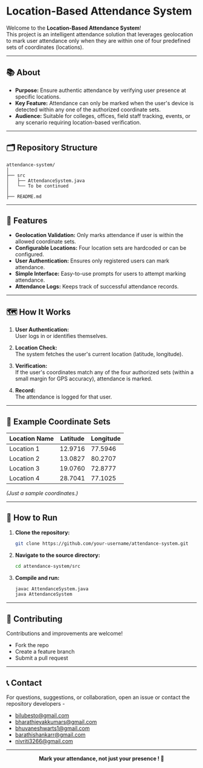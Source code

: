 <p align="center">
  <h1>Location-Based Attendance System</h1>
</p>

Welcome to the **Location-Based Attendance System**!  
This project is an intelligent attendance solution that leverages geolocation to mark user attendance only when they are within one of four predefined sets of coordinates (locations).

---

## 📚 About

- **Purpose:** Ensure authentic attendance by verifying user presence at specific locations.
- **Key Feature:** Attendance can only be marked when the user's device is detected within any one of the authorized coordinate sets.
- **Audience:** Suitable for colleges, offices, field staff tracking, events, or any scenario requiring location-based verification.

---

## 🗂️ Repository Structure

```
attendance-system/
│
├── src
│   ├── AttendanceSystem.java
│   └── To be continued
│
├── README.md
```

---

## 🚀 Features

- **Geolocation Validation:** Only marks attendance if user is within the allowed coordinate sets.
- **Configurable Locations:** Four location sets are hardcoded or can be configured.
- **User Authentication:** Ensures only registered users can mark attendance.
- **Simple Interface:** Easy-to-use prompts for users to attempt marking attendance.
- **Attendance Logs:** Keeps track of successful attendance records.

---

## 🗺️ How It Works

1. **User Authentication:**  
   User logs in or identifies themselves.

2. **Location Check:**  
   The system fetches the user's current location (latitude, longitude).

3. **Verification:**  
   If the user's coordinates match any of the four authorized sets (within a small margin for GPS accuracy), attendance is marked.

4. **Record:**  
   The attendance is logged for that user.

---

## 📖 Example Coordinate Sets

| Location Name | Latitude | Longitude |
|---------------|----------|-----------|
| Location 1    | 12.9716  | 77.5946   |
| Location 2    | 13.0827  | 80.2707   |
| Location 3    | 19.0760  | 72.8777   |
| Location 4    | 28.7041  | 77.1025   |

*(Just a sample coordinates.)*

---

## 🏁 How to Run

1. **Clone the repository:**
    ```bash
    git clone https://github.com/your-username/attendance-system.git
    ```
2. **Navigate to the source directory:**
    ```bash
    cd attendance-system/src
    ```
3. **Compile and run:**
    ```bash
    javac AttendanceSystem.java
    java AttendanceSystem
    ```

---

## 🤝 Contributing

Contributions and improvements are welcome!  
- Fork the repo
- Create a feature branch
- Submit a pull request

---

## 📞 Contact

For questions, suggestions, or collaboration, open an issue or contact the repository developers - 
- bilubesto@gmail.com
- bharathjeyakkumars@gmail.com
- bhuvaneshwarts1@gmail.com
- barathishankarr@gmail.com
- nivriti3266@gmail.com
---

<p align="center"><b>Mark your attendance, not just your presence ! 📍</b></p>

